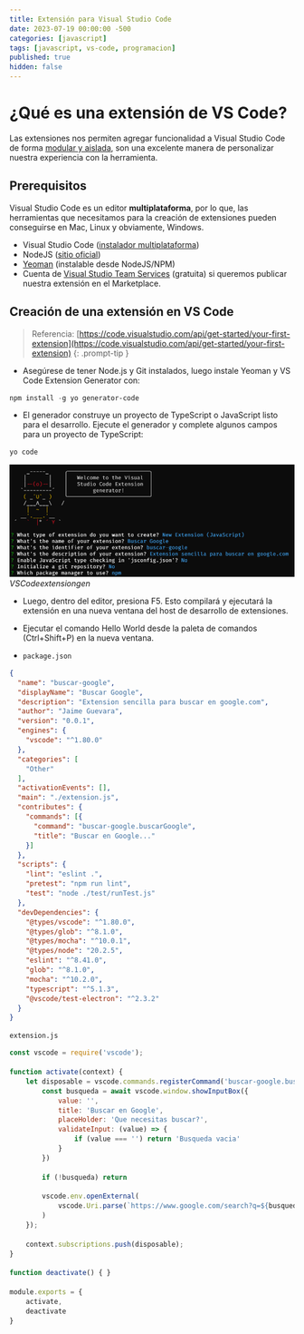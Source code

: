 ```yaml
---
title: Extensión para Visual Studio Code
date: 2023-07-19 00:00:00 -500
categories: [javascript]
tags: [javascript, vs-code, programacion]
published: true
hidden: false
---
```



# ¿Qué es una extensión de VS Code?

Las extensiones nos permiten agregar funcionalidad a Visual Studio Code de forma [modular y aislada](https://github.com/Microsoft/vscode-docs/blob/master/docs/extensions/our-approach.md), son una excelente manera de personalizar nuestra experiencia con la herramienta.

## Prerequisitos

Visual Studio Code es un editor **multiplataforma**, por lo que, las herramientas que necesitamos para la creación de extensiones pueden conseguirse en Mac, Linux y obviamente, Windows.

- Visual Studio Code ([instalador multiplataforma](http://code.visualstudio.com/))
- NodeJS ([sitio oficial](https://nodejs.org/es))
- [Yeoman](http://yeoman.io/) (instalable desde NodeJS/NPM)
- Cuenta de [Visual Studio Team Services](https://www.visualstudio.com/en-us/products/visual-studio-team-services-vs.aspx) (gratuita) si queremos publicar nuestra extensión en el Marketplace.


## Creación de una extensión en VS Code

> Referencia: [https://code.visualstudio.com/api/get-started/your-first-extension](https://code.visualstudio.com/api/get-started/your-first-extension) 
{: .prompt-tip }

- Asegúrese de tener Node.js y Git instalados, luego instale Yeoman y VS Code Extension Generator con:

```powershell
npm install -g yo generator-code
```

  

- El generador construye un proyecto de TypeScript o JavaScript listo para el desarrollo. Ejecute el generador y complete algunos campos para un proyecto de TypeScript:

```powershell
yo code
```


![Generador de Extensiones para VS Code](/assets/images/vscode-yo.png)_VSCodeextensiongen_   


- Luego, dentro del editor, presiona F5. Esto compilará y ejecutará la extensión en una nueva ventana del host de desarrollo de extensiones.

- Ejecutar el comando Hello World desde la paleta de comandos (Ctrl+Shift+P) en la nueva ventana.

  

- `package.json`

```json
{
  "name": "buscar-google",
  "displayName": "Buscar Google",
  "description": "Extension sencilla para buscar en google.com",
  "author": "Jaime Guevara",
  "version": "0.0.1",
  "engines": {
    "vscode": "^1.80.0"
  },
  "categories": [
    "Other"
  ],
  "activationEvents": [],
  "main": "./extension.js",
  "contributes": {
    "commands": [{
      "command": "buscar-google.buscarGoogle",
      "title": "Buscar en Google..."
    }]
  },
  "scripts": {
    "lint": "eslint .",
    "pretest": "npm run lint",
    "test": "node ./test/runTest.js"
  },
  "devDependencies": {
    "@types/vscode": "^1.80.0",
    "@types/glob": "^8.1.0",
    "@types/mocha": "^10.0.1",
    "@types/node": "20.2.5",
    "eslint": "^8.41.0",
    "glob": "^8.1.0",
    "mocha": "^10.2.0",
    "typescript": "^5.1.3",
    "@vscode/test-electron": "^2.3.2"
  }
}
```

  

`extension.js`

```javascript
const vscode = require('vscode');

function activate(context) {
	let disposable = vscode.commands.registerCommand('buscar-google.buscarGoogle', async function () {
		const busqueda = await vscode.window.showInputBox({
			value: '',
			title: 'Buscar en Google',
			placeHolder: 'Que necesitas buscar?',
			validateInput: (value) => {
				if (value === '') return 'Busqueda vacia'
			}
		})

		if (!busqueda) return

		vscode.env.openExternal(
			vscode.Uri.parse(`https://www.google.com/search?q=${busqueda}`)
		)
	});

	context.subscriptions.push(disposable);
}

function deactivate() { }

module.exports = {
	activate,
	deactivate
}
```